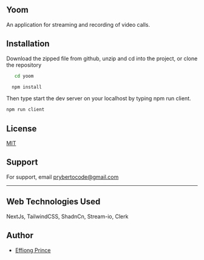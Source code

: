 ## Yoom

An application for streaming and recording of video calls.

## Installation

Download the zipped file from github, unzip and cd into the project, or clone the repository

```bash
   cd yoom
```

```bash
  npm install
```

Then type start the dev server on your localhost by typing npm run client.

```bash
npm run client
```

## License

[MIT](https://choosealicense.com/licenses/mit/)

## Support

For support, email prybertocode@gmail.com

---

## Web Technologies Used

NextJs, TailwindCSS, ShadnCn, Stream-io, Clerk

## Author

- [Effiong Prince](https://prince-liart.vercel.app)
